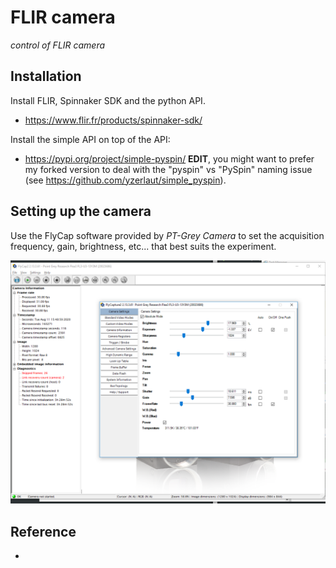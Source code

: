 # FLIR camera

*control of FLIR camera*

## Installation

Install FLIR, Spinnaker SDK and the python API.
- https://www.flir.fr/products/spinnaker-sdk/

Install the simple API on top of the API:
- https://pypi.org/project/simple-pyspin/
**EDIT**, you might want to prefer my forked version to deal with the "pyspin" vs "PySpin" naming issue (see https://github.com/yzerlaut/simple_pyspin).


## Setting up the camera

Use the FlyCap software provided by *PT-Grey Camera* to set the acquisition frequency, gain, brightness, etc... that best suits the experiment.

<p align="center">
  <img src="doc/FlyCap-software.png"/>
</p>


## Reference

- 
